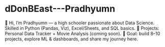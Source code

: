 # dDonBEast---Pradhyumn
👋 Hi, I’m Pradhyumn — a high schooler passionate about Data Science. Skilled in Python (Pandas, Viz), Excel/Sheets, and SQL basics. 🚀 Projects: Personal Data Tracker + Movie Analysis (coming soon). 🎯 Goal: build 8–10 projects, explore ML &amp; dashboards, and share my journey here.
